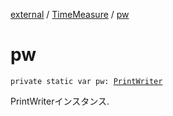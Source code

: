 [external](../index.md) / [TimeMeasure](index.md) / [pw](./pw.md)

# pw

`private static var pw: `[`PrintWriter`](http://docs.oracle.com/javase/6/docs/api/java/io/PrintWriter.html)

PrintWriterインスタンス.

